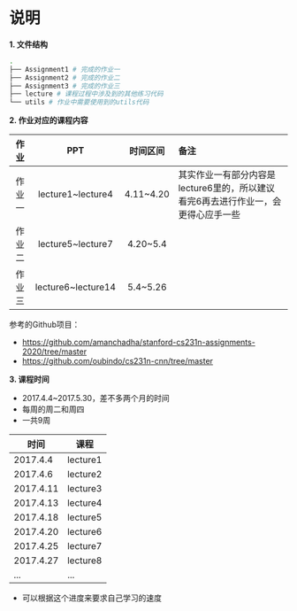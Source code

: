 # 说明
**1. 文件结构**
```bash
.
├── Assignment1 # 完成的作业一
├── Assignment2 # 完成的作业二
├── Assignment3 # 完成的作业三
├── lecture # 课程过程中涉及到的其他练习代码
└── utils # 作业中需要使用到的utils代码

```
**2. 作业对应的课程内容**

| 作业  | PPT               | 时间区间  | 备注|
|:-------:|:-------------------:|:-----------:|:---|
| 作业一 | lecture1~lecture4 | 4.11~4.20 |其实作业一有部分内容是lecture6里的，所以建议看完6再去进行作业一，会更得心应手一些|
| 作业二 | lecture5~lecture7 | 4.20~5.4 |
| 作业三 | lecture6~lecture14 | 5.4~5.26 |

参考的Github项目：
+ <https://github.com/amanchadha/stanford-cs231n-assignments-2020/tree/master>
+ <https://github.com/oubindo/cs231n-cnn/tree/master>


**3. 课程时间**
+ 2017.4.4~2017.5.30，差不多两个月的时间
+ 每周的周二和周四
+ 一共9周

| 时间     | 课程      |   
|----------|-----------|
| 2017.4.4 | lecture1  |   
| 2017.4.6 | lecture2  |
| 2017.4.11| lecture3  |
| 2017.4.13| lecture4  |
| 2017.4.18| lecture5  |
| 2017.4.20| lecture6  |
| 2017.4.25| lecture7  |
| 2017.4.27| lecture8  |
| ...    | ...  |
+ 可以根据这个进度来要求自己学习的速度

